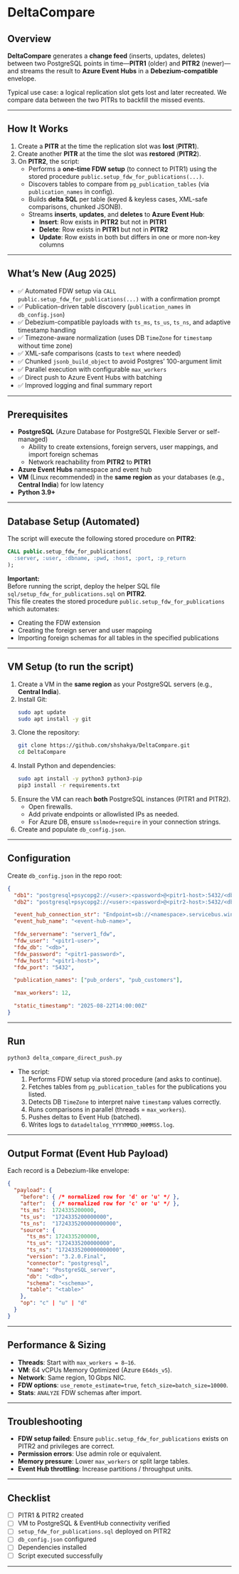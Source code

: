 # DeltaCompare

## Overview

**DeltaCompare** generates a **change feed** (inserts, updates, deletes) between two PostgreSQL points in time—**PITR1** (older) and **PITR2** (newer)—and streams the result to **Azure Event Hubs** in a **Debezium-compatible** envelope.

Typical use case: a logical replication slot gets lost and later recreated. We compare data between the two PITRs to backfill the missed events.

---

## How It Works

1. Create a **PITR** at the time the replication slot was **lost** (**PITR1**).  
2. Create another **PITR** at the time the slot was **restored** (**PITR2**).  
3. On **PITR2**, the script:
   - Performs a **one-time FDW setup** (to connect to PITR1) using the stored procedure `public.setup_fdw_for_publications(...)`.
   - Discovers tables to compare from `pg_publication_tables` (via `publication_names` in config).
   - Builds **delta SQL** per table (keyed & keyless cases, XML-safe comparisons, chunked JSONB).
   - Streams **inserts**, **updates**, and **deletes** to **Azure Event Hub**:
     - **Insert**: Row exists in **PITR2** but not in **PITR1**
     - **Delete**: Row exists in **PITR1** but not in **PITR2**
     - **Update**: Row exists in both but differs in one or more non-key columns

---

## What’s New (Aug 2025)

- ✅ Automated FDW setup via `CALL public.setup_fdw_for_publications(...)` with a confirmation prompt
- ✅ Publication-driven table discovery (`publication_names` in `db_config.json`)
- ✅ Debezium-compatible payloads with `ts_ms`, `ts_us`, `ts_ns`, and adaptive timestamp handling
- ✅ Timezone-aware normalization (uses DB `TimeZone` for `timestamp` without time zone)
- ✅ XML-safe comparisons (casts to `text` where needed)
- ✅ Chunked `jsonb_build_object` to avoid Postgres’ 100-argument limit
- ✅ Parallel execution with configurable `max_workers`
- ✅ Direct push to Azure Event Hubs with batching
- ✅ Improved logging and final summary report

---

## Prerequisites

- **PostgreSQL** (Azure Database for PostgreSQL Flexible Server or self-managed)
  - Ability to create extensions, foreign servers, user mappings, and import foreign schemas
  - Network reachability from **PITR2** to **PITR1**
- **Azure Event Hubs** namespace and event hub
- **VM** (Linux recommended) in the **same region** as your databases (e.g., **Central India**) for low latency
- **Python 3.9+**

---

## Database Setup (Automated)

The script will execute the following stored procedure on **PITR2**:

```sql
CALL public.setup_fdw_for_publications(
  :server, :user, :dbname, :pwd, :host, :port, :p_return
);
```

**Important:**  
Before running the script, deploy the helper SQL file `sql/setup_fdw_for_publications.sql` on **PITR2**.  
This file creates the stored procedure `public.setup_fdw_for_publications` which automates:
- Creating the FDW extension
- Creating the foreign server and user mapping
- Importing foreign schemas for all tables in the specified publications

---

## VM Setup (to run the script)

1. Create a VM in the **same region** as your PostgreSQL servers (e.g., **Central India**).
2. Install Git:
   ```bash
   sudo apt update
   sudo apt install -y git
   ```
3. Clone the repository:
   ```bash
   git clone https://github.com/shshakya/DeltaCompare.git
   cd DeltaCompare
   ```
4. Install Python and dependencies:
   ```bash
   sudo apt install -y python3 python3-pip
   pip3 install -r requirements.txt
   ```
5. Ensure the VM can reach **both** PostgreSQL instances (PITR1 and PITR2).  
   - Open firewalls.
   - Add private endpoints or allowlisted IPs as needed.
   - For Azure DB, ensure `sslmode=require` in your connection strings.
6. Create and populate `db_config.json`.

---

## Configuration

Create `db_config.json` in the repo root:

```json
{
  "db1": "postgresql+psycopg2://<user>:<password>@<pitr1-host>:5432/<db>?sslmode=require",
  "db2": "postgresql+psycopg2://<user>:<password>@<pitr2-host>:5432/<db>?sslmode=require",

  "event_hub_connection_str": "Endpoint=sb://<namespace>.servicebus.windows.net/;SharedAccessKeyName=<name>;SharedAccessKey=<key>",
  "event_hub_name": "<event-hub-name>",

  "fdw_servername": "server1_fdw",
  "fdw_user": "<pitr1-user>",
  "fdw_db": "<db>",
  "fdw_password": "<pitr1-password>",
  "fdw_host": "<pitr1-host>",
  "fdw_port": "5432",

  "publication_names": ["pub_orders", "pub_customers"],

  "max_workers": 12,

  "static_timestamp": "2025-08-22T14:00:00Z"
}
```

---

## Run

```bash
python3 delta_compare_direct_push.py
```

- The script:
  1. Performs FDW setup via stored procedure (and asks to continue).
  2. Fetches tables from `pg_publication_tables` for the publications you listed.
  3. Detects DB `TimeZone` to interpret naive `timestamp` values correctly.
  4. Runs comparisons in parallel (threads = `max_workers`).
  5. Pushes deltas to Event Hub (batched).
  6. Writes logs to `datadeltalog_YYYYMMDD_HHMMSS.log`.

---

## Output Format (Event Hub Payload)

Each record is a Debezium-like envelope:

```json
{
  "payload": {
    "before": { /* normalized row for 'd' or 'u' */ },
    "after":  { /* normalized row for 'c' or 'u' */ },
    "ts_ms":  1724335200000,
    "ts_us":  "1724335200000000",
    "ts_ns":  "1724335200000000000",
    "source": {
      "ts_ms": 1724335200000,
      "ts_us": "1724335200000000",
      "ts_ns": "1724335200000000000",
      "version": "3.2.0.Final",
      "connector": "postgresql",
      "name": "PostgreSQL_server",
      "db": "<db>",
      "schema": "<schema>",
      "table": "<table>"
    },
    "op": "c" | "u" | "d"
  }
}
```

---

## Performance & Sizing

- **Threads**: Start with `max_workers = 8–16`.
- **VM**: 64 vCPUs Memory Optimized (Azure `E64ds_v5`).
- **Network**: Same region, 10 Gbps NIC.
- **FDW options**: `use_remote_estimate=true`, `fetch_size=batch_size=10000`.
- **Stats**: `ANALYZE` FDW schemas after import.

---

## Troubleshooting

- **FDW setup failed**: Ensure `public.setup_fdw_for_publications` exists on PITR2 and privileges are correct.
- **Permission errors**: Use admin role or equivalent.
- **Memory pressure**: Lower `max_workers` or split large tables.
- **Event Hub throttling**: Increase partitions / throughput units.

---

## Checklist

- [ ] PITR1 & PITR2 created  
- [ ] VM to PostgreSQL & EventHub connectivity verified  
- [ ] `setup_fdw_for_publications.sql` deployed on PITR2  
- [ ] `db_config.json` configured  
- [ ] Dependencies installed  
- [ ] Script executed successfully  

---
```

